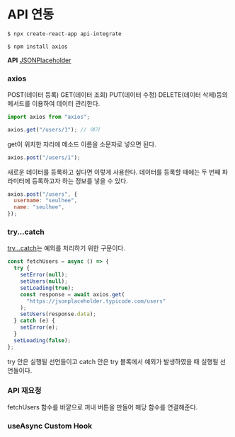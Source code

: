 # API 연동

```js
$ npx create-react-app api-integrate
```

```js
$ npm install axios
```

**API**
[JSONPlaceholder](https://jsonplaceholder.typicode.com/users)

### axios

POST(데이터 등록) GET(데이터 조회) PUT(데이터 수정) DELETE(데이터 삭제)등의 메서드를 이용하여 데이터 관리한다.

```js
import axios from "axios";

axios.get("/users/1"); // 여기
```

get이 위치한 자리에 메소드 이름을 소문자로 넣으면 된다.

```js
axios.post("/users/1");
```

새로운 데이터를 등록하고 싶다면 이렇게 사용한다. 데이터를 등록할 때에는 두 번째 파라미터에 등록하고자 하는 정보를 넣을 수 있다.

```js
axios.post("/users", {
  username: "seulhee",
  name: "seulhee",
});
```

### try...catch

[try...catch](https://developer.mozilla.org/ko/docs/Web/JavaScript/Reference/Statements/try...catch)는 예외를 처리하기 위한 구문이다.

```js
const fetchUsers = async () => {
  try {
    setError(null);
    setUsers(null);
    setLoading(true);
    const response = await axios.get(
      "https://jsonplaceholder.typicode.com/users"
    );
    setUsers(response.data);
  } catch (e) {
    setError(e);
  }
  setLoading(false);
};
```

try 안은 실행될 선언들이고 catch 안은 try 블록에서 예외가 발생하였을 때 실행될 선언들이다.


### API 재요청

fetchUsers 함수를 바깥으로 꺼내 버튼을 만들어 해당 함수를 연결해준다.


### useAsync Custom Hook




